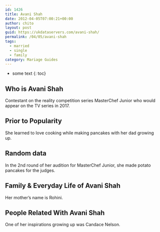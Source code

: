 ```yaml
---
id: 1426
title: Avani Shah
date: 2012-04-05T07:00:21+00:00
author: chito
layout: post
guid: https://ukdataservers.com/avani-shah/
permalink: /04/05/avani-shah  
tags:
  - married
  - single
  - family
category: Mariage Guides
---
```


* some text
{: toc}


## Who is  Avani Shah
                  
                  
                  
Contestant on the reality competition series MasterChef Junior who would appear on the TV series in 2017.
                  
                
                
                
## Prior to Popularity 
                  
                  
                  
She learned to love cooking while making pancakes with her dad growing up.
                  
                
                
                
## Random data 
                  
                  
                  
In the 2nd round of her audition for MasterChef Junior, she made potato pancakes for the judges.
                  
                
                
                
## Family & Everyday Life of Avani Shah
                  
                  
                  
Her mother&#8217;s name is Rohini.
                  
                
                
                
## People Related With  Avani Shah
                  
                  
                  
One of her inspirations growing up was Candace Nelson.
                  
                
              
            
          
          
          
    
    
  
